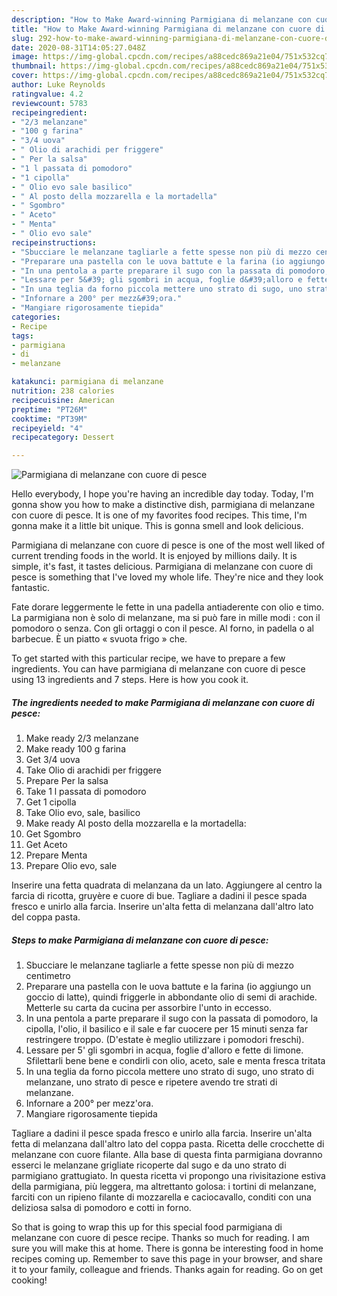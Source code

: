 ```yaml
---
description: "How to Make Award-winning Parmigiana di melanzane con cuore di pesce"
title: "How to Make Award-winning Parmigiana di melanzane con cuore di pesce"
slug: 292-how-to-make-award-winning-parmigiana-di-melanzane-con-cuore-di-pesce
date: 2020-08-31T14:05:27.048Z
image: https://img-global.cpcdn.com/recipes/a88cedc869a21e04/751x532cq70/parmigiana-di-melanzane-con-cuore-di-pesce-recipe-main-photo.jpg
thumbnail: https://img-global.cpcdn.com/recipes/a88cedc869a21e04/751x532cq70/parmigiana-di-melanzane-con-cuore-di-pesce-recipe-main-photo.jpg
cover: https://img-global.cpcdn.com/recipes/a88cedc869a21e04/751x532cq70/parmigiana-di-melanzane-con-cuore-di-pesce-recipe-main-photo.jpg
author: Luke Reynolds
ratingvalue: 4.2
reviewcount: 5783
recipeingredient:
- "2/3 melanzane"
- "100 g farina"
- "3/4 uova"
- " Olio di arachidi per friggere"
- " Per la salsa"
- "1 l passata di pomodoro"
- "1 cipolla"
- " Olio evo sale basilico"
- " Al posto della mozzarella e la mortadella"
- " Sgombro"
- " Aceto"
- " Menta"
- " Olio evo sale"
recipeinstructions:
- "Sbucciare le melanzane tagliarle a fette spesse non più di mezzo centimetro"
- "Preparare una pastella con le uova battute e la farina (io aggiungo un goccio di latte), quindi friggerle in abbondante olio di semi di arachide. Metterle su carta da cucina per assorbire l&#39;unto in eccesso."
- "In una pentola a parte preparare il sugo con la passata di pomodoro, la cipolla, l&#39;olio, il basilico e il sale e far cuocere per 15 minuti senza far restringere troppo. (D&#39;estate è meglio utilizzare i pomodori freschi)."
- "Lessare per 5&#39; gli sgombri in acqua, foglie d&#39;alloro e fette di limone. Sfilettarli bene bene e condirli con olio, aceto, sale e menta fresca tritata"
- "In una teglia da forno piccola mettere uno strato di sugo, uno strato di melanzane, uno strato di pesce e ripetere avendo tre strati di melanzane."
- "Infornare a 200° per mezz&#39;ora."
- "Mangiare rigorosamente tiepida"
categories:
- Recipe
tags:
- parmigiana
- di
- melanzane

katakunci: parmigiana di melanzane 
nutrition: 238 calories
recipecuisine: American
preptime: "PT26M"
cooktime: "PT39M"
recipeyield: "4"
recipecategory: Dessert

---
```



![Parmigiana di melanzane con cuore di pesce](https://img-global.cpcdn.com/recipes/a88cedc869a21e04/751x532cq70/parmigiana-di-melanzane-con-cuore-di-pesce-recipe-main-photo.jpg)

Hello everybody, I hope you're having an incredible day today. Today, I'm gonna show you how to make a distinctive dish, parmigiana di melanzane con cuore di pesce. It is one of my favorites food recipes. This time, I'm gonna make it a little bit unique. This is gonna smell and look delicious.

Parmigiana di melanzane con cuore di pesce is one of the most well liked of current trending foods in the world. It is enjoyed by millions daily. It is simple, it's fast, it tastes delicious. Parmigiana di melanzane con cuore di pesce is something that I've loved my whole life. They're nice and they look fantastic.

Fate dorare leggermente le fette in una padella antiaderente con olio e timo. La parmigiana non è solo di melanzane, ma si può fare in mille modi : con il pomodoro o senza. Con gli ortaggi o con il pesce. Al forno, in padella o al barbecue. È un piatto « svuota frigo » che.


To get started with this particular recipe, we have to prepare a few ingredients. You can have parmigiana di melanzane con cuore di pesce using 13 ingredients and 7 steps. Here is how you cook it.

<!--inarticleads1-->

##### The ingredients needed to make Parmigiana di melanzane con cuore di pesce:

1. Make ready 2/3 melanzane
1. Make ready 100 g farina
1. Get 3/4 uova
1. Take  Olio di arachidi per friggere
1. Prepare  Per la salsa
1. Take 1 l passata di pomodoro
1. Get 1 cipolla
1. Take  Olio evo, sale, basilico
1. Make ready  Al posto della mozzarella e la mortadella:
1. Get  Sgombro
1. Get  Aceto
1. Prepare  Menta
1. Prepare  Olio evo, sale


Inserire una fetta quadrata di melanzana da un lato. Aggiungere al centro la farcia di ricotta, gruyère e cuore di bue. Tagliare a dadini il pesce spada fresco e unirlo alla farcia. Inserire un&#39;alta fetta di melanzana dall&#39;altro lato del coppa pasta. 

<!--inarticleads2-->

##### Steps to make Parmigiana di melanzane con cuore di pesce:

1. Sbucciare le melanzane tagliarle a fette spesse non più di mezzo centimetro
1. Preparare una pastella con le uova battute e la farina (io aggiungo un goccio di latte), quindi friggerle in abbondante olio di semi di arachide. Metterle su carta da cucina per assorbire l&#39;unto in eccesso.
1. In una pentola a parte preparare il sugo con la passata di pomodoro, la cipolla, l&#39;olio, il basilico e il sale e far cuocere per 15 minuti senza far restringere troppo. (D&#39;estate è meglio utilizzare i pomodori freschi).
1. Lessare per 5&#39; gli sgombri in acqua, foglie d&#39;alloro e fette di limone. Sfilettarli bene bene e condirli con olio, aceto, sale e menta fresca tritata
1. In una teglia da forno piccola mettere uno strato di sugo, uno strato di melanzane, uno strato di pesce e ripetere avendo tre strati di melanzane.
1. Infornare a 200° per mezz&#39;ora.
1. Mangiare rigorosamente tiepida


Tagliare a dadini il pesce spada fresco e unirlo alla farcia. Inserire un&#39;alta fetta di melanzana dall&#39;altro lato del coppa pasta. Ricetta delle crocchette di melanzane con cuore filante. Alla base di questa finta parmigiana dovranno esserci le melanzane grigliate ricoperte dal sugo e da uno strato di parmigiano grattugiato. In questa ricetta vi propongo una rivisitazione estiva della parmigiana, più leggera, ma altrettanto golosa: i tortini di melanzane, farciti con un ripieno filante di mozzarella e caciocavallo, conditi con una deliziosa salsa di pomodoro e cotti in forno. 

So that is going to wrap this up for this special food parmigiana di melanzane con cuore di pesce recipe. Thanks so much for reading. I am sure you will make this at home. There is gonna be interesting food in home recipes coming up. Remember to save this page in your browser, and share it to your family, colleague and friends. Thanks again for reading. Go on get cooking!
